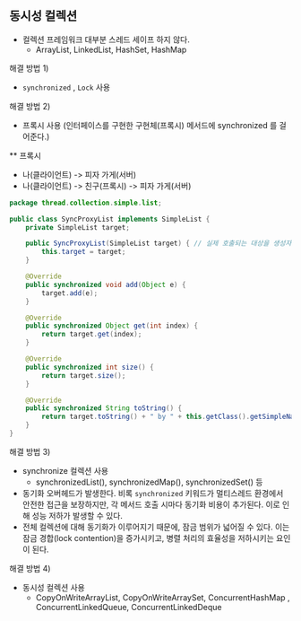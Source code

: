 ## 동시성 컬렉션

- 컬렉션 프레임워크 대부분 스레드 세이프 하지 않다.
  - ArrayList, LinkedList, HashSet, HashMap



해결 방법 1)
- `synchronized` , `Lock` 사용 


해결 방법 2)
- 프록시 사용 (인터페이스를 구현한 구현체(프록시) 메서드에 synchronized 를 걸어준다.)  

** 프록시
- 나(클라이언트) -> 피자 가게(서버)
- 나(클라이언트) -> 친구(프록시) -> 피자 가게(서버) 


```java
package thread.collection.simple.list;

public class SyncProxyList implements SimpleList {
    private SimpleList target;

    public SyncProxyList(SimpleList target) { // 실제 호출되는 대상을 생성자로 받는다 
        this.target = target;
    }

    @Override
    public synchronized void add(Object e) {
        target.add(e);
    }

    @Override
    public synchronized Object get(int index) {
        return target.get(index);
    }

    @Override
    public synchronized int size() {
        return target.size();
    }

    @Override
    public synchronized String toString() {
        return target.toString() + " by " + this.getClass().getSimpleName();
    }
}

```

해결 방법 3)
- synchronize 컬렉션 사용
  - synchronizedList(), synchronizedMap(), synchronizedSet() 등
- 동기화 오버헤드가 발생한다. 비록 `synchronized` 키워드가 멀티스레드 환경에서 안전한 접근을 보장하지만, 각 메서드 호출 시마다 동기화 비용이 추가된다. 이로 인해 성능 저하가 발생할 수 있다.
- 전체 컬렉션에 대해 동기화가 이루어지기 때문에, 잠금 범위가 넓어질 수 있다. 이는 잠금 경합(lock contention)을 증가시키고, 병렬 처리의 효율성을 저하시키는 요인이 된다.



해결 방법 4) 
- 동시성 컬렉션 사용 
  - CopyOnWriteArrayList,  CopyOnWriteArraySet, ConcurrentHashMap , ConcurrentLinkedQueue, ConcurrentLinkedDeque











